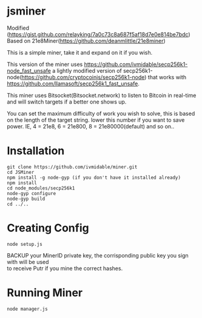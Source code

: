 # jsminer

Modified (https://gist.github.com/relayking/7a0c73c8a687f5af18d7e0e814be7bdc)  
Based on 21e8Miner(https://github.com/deanmlittle/21e8miner)

This is a simple miner, take it and expand on it if you wish.

This version of the miner uses https://github.com/ivmidable/secp256k1-node_fast_unsafe
a lightly modified version of secp256k1-node(https://github.com/cryptocoinjs/secp256k1-node)
that works with https://github.com/llamasoft/secp256k1_fast_unsafe.

This miner uses Bitsocket(Bitsocket.network) to listen to Bitcoin in real-time and will switch targets
if a better one shows up.

You can set the maximum difficulty of work you wish to solve, this is based
on the length of the target string. lower this number if you want to save power.
IE,
4 = 21e8, 6 = 21e800, 8 = 21e80000(default) and so on..


# Installation
```
git clone https://github.com/ivmidable/miner.git
cd JSMiner
npm install -g node-gyp (if you don't have it installed already)
npm install
cd node_modules/secp256k1
node-gyp configure
node-gyp build
cd ../..
```

# Creating Config
```
node setup.js
```

BACKUP your MinerID private key, the corrisponding public key you sign with will be used  
to receive Putr if you mine the correct hashes.  

# Running Miner
```
node manager.js
```
 
